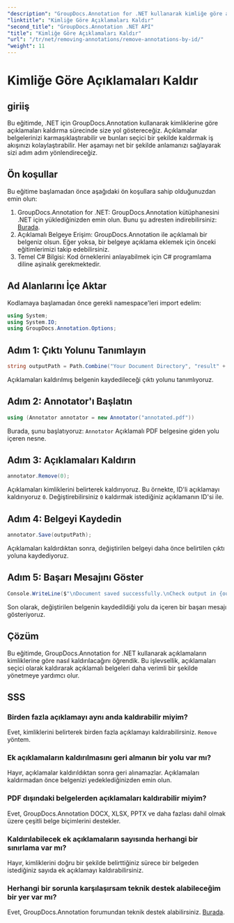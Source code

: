 ```yaml
---
"description": "GroupDocs.Annotation for .NET kullanarak kimliğe göre açıklamaları nasıl kaldıracağınızı öğrenin. Belge iş akışınızı verimli bir şekilde kolaylaştırın."
"linktitle": "Kimliğe Göre Açıklamaları Kaldır"
"second_title": "GroupDocs.Annotation .NET API"
"title": "Kimliğe Göre Açıklamaları Kaldır"
"url": "/tr/net/removing-annotations/remove-annotations-by-id/"
"weight": 11
---
```


# Kimliğe Göre Açıklamaları Kaldır

## giriiş
Bu eğitimde, .NET için GroupDocs.Annotation kullanarak kimliklerine göre açıklamaları kaldırma sürecinde size yol göstereceğiz. Açıklamalar belgelerinizi karmaşıklaştırabilir ve bunları seçici bir şekilde kaldırmak iş akışınızı kolaylaştırabilir. Her aşamayı net bir şekilde anlamanızı sağlayarak sizi adım adım yönlendireceğiz.
## Ön koşullar
Bu eğitime başlamadan önce aşağıdaki ön koşullara sahip olduğunuzdan emin olun:
1. GroupDocs.Annotation for .NET: GroupDocs.Annotation kütüphanesini .NET için yüklediğinizden emin olun. Bunu şu adresten indirebilirsiniz: [Burada](https://releases.groupdocs.com/annotation/net/).
2. Açıklamalı Belgeye Erişim: GroupDocs.Annotation ile açıklamalı bir belgeniz olsun. Eğer yoksa, bir belgeye açıklama eklemek için önceki eğitimlerimizi takip edebilirsiniz.
3. Temel C# Bilgisi: Kod örneklerini anlayabilmek için C# programlama diline aşinalık gerekmektedir.

## Ad Alanlarını İçe Aktar
Kodlamaya başlamadan önce gerekli namespace'leri import edelim:
```csharp
using System;
using System.IO;
using GroupDocs.Annotation.Options;
```

## Adım 1: Çıktı Yolunu Tanımlayın
```csharp
string outputPath = Path.Combine("Your Document Directory", "result" + Path.GetExtension("input.pdf"));
```
Açıklamaları kaldırılmış belgenin kaydedileceği çıktı yolunu tanımlıyoruz.
## Adım 2: Annotator'ı Başlatın
```csharp
using (Annotator annotator = new Annotator("annotated.pdf"))
```
Burada, şunu başlatıyoruz: `Annotator` Açıklamalı PDF belgesine giden yolu içeren nesne.
## Adım 3: Açıklamaları Kaldırın
```csharp
annotator.Remove(0);
```
Açıklamaları kimliklerini belirterek kaldırıyoruz. Bu örnekte, ID'li açıklamayı kaldırıyoruz `0`. Değiştirebilirsiniz `0` kaldırmak istediğiniz açıklamanın ID'si ile.
## Adım 4: Belgeyi Kaydedin
```csharp
annotator.Save(outputPath);
```
Açıklamaları kaldırdıktan sonra, değiştirilen belgeyi daha önce belirtilen çıktı yoluna kaydediyoruz.
## Adım 5: Başarı Mesajını Göster
```csharp
Console.WriteLine($"\nDocument saved successfully.\nCheck output in {outputPath}.");
```
Son olarak, değiştirilen belgenin kaydedildiği yolu da içeren bir başarı mesajı gösteriyoruz.

## Çözüm
Bu eğitimde, GroupDocs.Annotation for .NET kullanarak açıklamaların kimliklerine göre nasıl kaldırılacağını öğrendik. Bu işlevsellik, açıklamaları seçici olarak kaldırarak açıklamalı belgeleri daha verimli bir şekilde yönetmeye yardımcı olur.
## SSS
### Birden fazla açıklamayı aynı anda kaldırabilir miyim?
Evet, kimliklerini belirterek birden fazla açıklamayı kaldırabilirsiniz. `Remove` yöntem.
### Ek açıklamaların kaldırılmasını geri almanın bir yolu var mı?
Hayır, açıklamalar kaldırıldıktan sonra geri alınamazlar. Açıklamaları kaldırmadan önce belgenizi yedeklediğinizden emin olun.
### PDF dışındaki belgelerden açıklamaları kaldırabilir miyim?
Evet, GroupDocs.Annotation DOCX, XLSX, PPTX ve daha fazlası dahil olmak üzere çeşitli belge biçimlerini destekler.
### Kaldırılabilecek ek açıklamaların sayısında herhangi bir sınırlama var mı?
Hayır, kimliklerini doğru bir şekilde belirttiğiniz sürece bir belgeden istediğiniz sayıda ek açıklamayı kaldırabilirsiniz.
### Herhangi bir sorunla karşılaşırsam teknik destek alabileceğim bir yer var mı?
Evet, GroupDocs.Annotation forumundan teknik destek alabilirsiniz. [Burada](https://forum.groupdocs.com/c/annotation/10).
